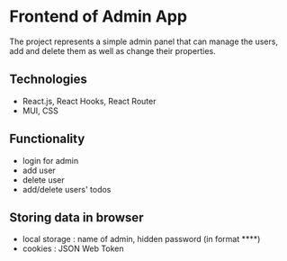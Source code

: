 # Frontend of Admin App

The project represents a simple admin panel that can manage the users, add and delete them as well as change their properties.

## Technologies

- React.js, React Hooks, React Router
- MUI, CSS

## Functionality

- login for admin
- add user
- delete user
- add/delete users' todos

## Storing data in browser

- local storage : name of admin, hidden password (in format \*\*\*\*)
- cookies : JSON Web Token
